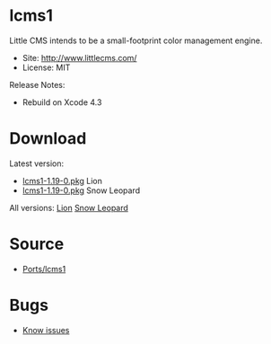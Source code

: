 

# lcms1 #

Little CMS intends to be a small-footprint color management engine.

  * Site: http://www.littlecms.com/
  * License: MIT

Release Notes:
  * Rebuild on Xcode 4.3


# Download #

Latest version:
  * [lcms1-1.19-0.pkg](http://code.google.com/p/rudix/downloads/detail?name=lcms1-1.19-0.pkg) Lion
  * [lcms1-1.19-0.pkg](http://code.google.com/p/rudix-snowleopard/downloads/detail?name=lcms1-1.19-0.pkg) Snow Leopard

All versions: [Lion](http://code.google.com/p/rudix/downloads/list?q=lcms1) [Snow Leopard](http://code.google.com/p/rudix-snowleopard/downloads/list?q=lcms1)

# Source #
  * [Ports/lcms1](http://code.google.com/p/rudix/source/browse/Ports/lcms1)

# Bugs #
  * [Know issues](http://code.google.com/p/rudix/issues/list?q=lcms1)

